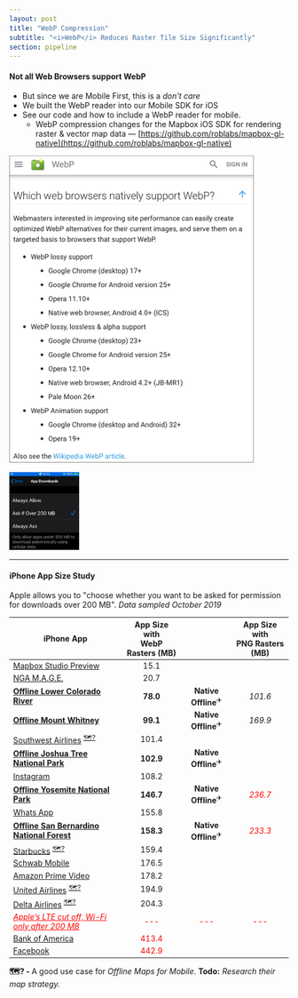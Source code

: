 ```yaml
---
layout: post
title: "WebP Compression"
subtitle: "<i>WebP</i> Reduces Raster Tile Size Significantly"
section: pipeline
---
```


#### Not all Web Browsers support WebP

* But since we are Mobile First, this is a *don’t care*
* We built the WebP reader into our Mobile SDK for iOS  
* See our code and how to include a WebP reader for mobile.
  * WebP compression changes for the Mapbox iOS SDK for rendering raster & vector map data — [https://github.com/roblabs/mapbox-gl-native](https://github.com/roblabs/mapbox-gl-native)



![images/c5eb8be4.png](images/c5eb8be4.png)


<img alt="images/2018-04-04-compression-ask-for-download.png" src="images/2018-04-04-compression-ask-for-download.png" width="25%" height="" >

---

#### iPhone App Size Study

Apple allows you to "choose whether you want to be asked for permission for downloads over 200 MB".  *Data sampled October 2019*

iPhone App | App Size with<br>**WebP Rasters** (MB) |   | App Size with<br>PNG Rasters (MB)
------ | :------: | :------: | :------:
[Mapbox Studio Preview](https://apps.apple.com/us/app/mapbox-studio-preview/id1208400007) | 15.1 | |
[NGA M.A.G.E.](https://apps.apple.com/us/app/mage-by-nga/id1032815042) | 20.7 | |
**[Offline Lower Colorado River](https://apps.apple.com/us/developer/epi-rational-inc/id416401310)** | **78.0** | **Native Offline**<sup>✈️</sup>	 | *101.6*
**[Offline Mount Whitney](https://apps.apple.com/us/developer/epi-rational-inc/id416401310)** | **99.1** | **Native Offline**<sup>✈️</sup> | *169.9*
[Southwest Airlines](https://apps.apple.com/us/app/southwest-airlines/id344542975) <sup>[🗺?](#map-use-case)</sup> | 101.4 | |
**[Offline Joshua Tree National Park](https://apps.apple.com/us/developer/epi-rational-inc/id416401310)** | **102.9** | **Native Offline**<sup>✈️</sup>
[Instagram](https://apps.apple.com/us/app/instagram/id389801252) | 108.2 | |
**[Offline Yosemite National Park](https://apps.apple.com/us/developer/epi-rational-inc/id416401310)** | **146.7** | **Native Offline**<sup>✈️</sup> | <span style="color:red">*236.7*</span>
[Whats App](https://apps.apple.com/us/app/whatsapp-messenger/id310633997) | 155.8 | |
**[Offline San Bernardino National Forest](https://apps.apple.com/us/developer/epi-rational-inc/id416401310)** | **158.3** | **Native Offline**<sup>✈️</sup> | <span style="color:red">*233.3*</span>
[Starbucks](https://apps.apple.com/us/app/starbucks/id331177714) <sup>[🗺?](#map-use-case)</sup> | 159.4 | |
[Schwab Mobile](https://apps.apple.com/us/app/schwab-mobile/id407358186) | 176.5 | |
[Amazon Prime Video](https://apps.apple.com/us/app/amazon-prime-video/id545519333) | 178.2 | |
[United Airlines](https://apps.apple.com/us/app/united-airlines/id449945214) <sup>[🗺?](#map-use-case)</sup> | 194.9 | |
[Delta Airlines](https://apps.apple.com/us/app/fly-delta/id388491656) <sup>[🗺?](#map-use-case)</sup> | 204.3 | |
<span style="color:red"><u><i>Apple’s LTE cut off, Wi-Fi only after 200 MB</i></u></span> |  <span style="color:red">---</span> |  <span style="color:red">---</span> |  <span style="color:red">---</span>
[Bank of America](https://apps.apple.com/us/app/bank-of-america-mobile-banking/id284847138) | <span style="color:red">413.4</span> | |
[Facebook](https://apps.apple.com/us/app/facebook/id284882215) | <span style="color:red">442.9</span> | |

<b id="map-use-case">🗺? - </b>  A good use case for *Offline Maps for Mobile*.  **Todo:**  *Research their map strategy.*
